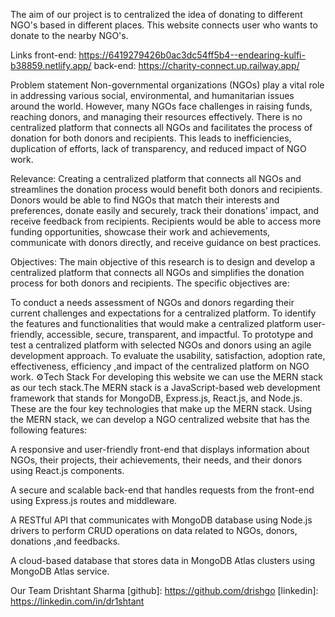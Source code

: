 The aim of our project is to centralized the idea of donating to different NGO's based in different places. This website connects user who wants to donate to the nearby NGO's.

Links
front-end: https://6419279426b0ac3dc54ff5b4--endearing-kulfi-b38859.netlify.app/ back-end: https://charity-connect.up.railway.app/

Problem statement
Non-governmental organizations (NGOs) play a vital role in addressing various social, environmental, and humanitarian issues around the world. However, many NGOs face challenges in raising funds, reaching donors, and managing their resources effectively. There is no centralized platform that connects all NGOs and facilitates the process of donation for both donors and recipients. This leads to inefficiencies, duplication of efforts, lack of transparency, and reduced impact of NGO work.

Relevance:
Creating a centralized platform that connects all NGOs and streamlines the donation process would benefit both donors and recipients. Donors would be able to find NGOs that match their interests and preferences, donate easily and securely, track their donations’ impact, and receive feedback from recipients. Recipients would be able to access more funding opportunities, showcase their work and achievements, communicate with donors directly, and receive guidance on best practices.

Objectives:
The main objective of this research is to design and develop a centralized platform that connects all NGOs and simplifies the donation process for both donors and recipients. The specific objectives are:

To conduct a needs assessment of NGOs and donors regarding their current challenges and expectations for a centralized platform.
To identify the features and functionalities that would make a centralized platform user-friendly, accessible, secure, transparent, and impactful.
To prototype and test a centralized platform with selected NGOs and donors using an agile development approach.
To evaluate the usability, satisfaction, adoption rate, effectiveness, efficiency ,and impact of the centralized platform on NGO work.
⚙️Tech Stack
For developing this website we can use the MERN stack as our tech stack.The MERN stack is a JavaScript-based web development framework that stands for MongoDB, Express.js, React.js, and Node.js. These are the four key technologies that make up the MERN stack. Using the MERN stack, we can develop a NGO centralized website that has the following features:

A responsive and user-friendly front-end that displays information about NGOs, their projects, their achievements, their needs, and their donors using React.js components.

A secure and scalable back-end that handles requests from the front-end using Express.js routes and middleware.

A RESTful API that communicates with MongoDB database using Node.js drivers to perform CRUD operations on data related to NGOs, donors, donations ,and feedbacks.

A cloud-based database that stores data in MongoDB Atlas clusters using MongoDB Atlas service.

Our Team
Drishtant Sharma
[github]: https://github.com/drishgo
[linkedin]: https://linkedin.com/in/dr1shtant
